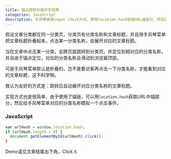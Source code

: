 ```yaml
---
title: 锚点跳转并展开手风琴
categories: JavaScript
description: 手风琴使用input check方式，使用location.hash获取URL锚部分，然后设置锚部分对应的input为checked
---
```


假设文章分类都在同一分类页，分类页有分类名称和文章标题，并且用手风琴菜单把文章标题折叠起来，点击某一分类名称，会展开对应的文章标题。

当在文章中点击某一分类，会跨页面跳转到分类页，并定位到相对应的分类名称，并且由于锚点定位，对应的分类名称会滑动到浏览器顶部。

可是手风琴菜单默认是折叠的，岂不是要访客再点击一下分类名称，才能看到对应的文章标题，这不科学啊。

我认为友好的方式是：跳转后自动展开对应分类名称的文章标题。

实现方式也是很简单，由于使用了锚链，可以用`location.hash`获取URL中锚部分，然后给手风琴菜单对应的分类名称模拟一个点击事件。

### JavaScript

```javascript
var urlHash = window.location.hash;
if (urlHash.length > 0) {
  document.getElementById(urlHash).click();
}
```

<!-- more -->

Demo请见文章结尾右下角，Click it.